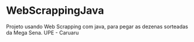 # WebScrappingJava
Projeto usando Web Scrapping com java, para pegar as dezenas sorteadas da Mega Sena.
UPE - Caruaru
